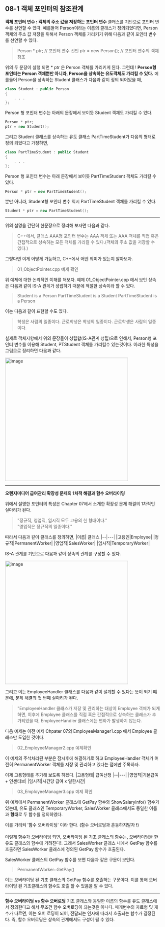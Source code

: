 08-1 객체 포인터의 참조관계
---

**객체 포인터 변수 : 객체의 주소 값을 저장하는 포인터 변수**
클래스를 기반으로 포인터 변수를 선언할 수 있따. 예를들어 Person이라는 이름의 클래스가 정의되었다면, Person 객체의 주소 값 저장을 위해서 Person 객체를 가리키기 위해 다음과 같이 포인터 변수를 선언할 수 있다.
> Person * ptr; // 포인터 변수 선언
> ptr = new Person(); // 포인터 변수의 객체 참조

위의 두 문장이 실행 되면 * ptr 은 Person 객체를 가리키게 된다. 그런데 !
**Person형 포인터는 Person 객체뿐만 아니라, Person을 상속하는 유도객체도 가리킬 수 있다.** 예를들어 Person을 상속하는 Student 클래스가 다음과 같이 정의 되어있을 때,

``` C++
class Student : public Person
{
    . . .
};
```

Person 형 포인터 변수는 아래의 문장에서 보이듯 Student 객체도 가리킬 수 있다.

``` C++
Person * ptr;
ptr = new Student();
```

그리고 Student 클래스를 상속하는 유도 클래스 PartTimeStudent가 다음의 형태로 정의 되었다고 가정하면,

``` C++
class PartTimeStudent : public Student
{
    . . . 
};
```

Person 형 포인터 변수는 아래 문장에서 보이듯 PartTimeStudent 객체도 가리킬 수 있다.

``` C++
Person * ptr = new PartTimeStudent();
```

뿐만 아니라, Student형 포인터 변수 역시 PartTimeStudent 객체를 가리킬 수 있다.

``` C++
Student * ptr = new PartTimeStudent();
```

---
위의 설명을 간단히 한문장으로 정리해 보자면 다음과 같다.

> C++에서, 클래스 AAA형 포인터 변수는 AAA 객체 또는 AAA 객체를 직접 혹은 간접적으로 상속하는 모든 객체를 가리킬 수 있다.(객체의 주소 값을 저장할 수 있다.)

그렇다면 이게 어떻게 가능하고, C++에서 어떤 의미가 있는지 알아보자.
> 01_ObjectPointer.cpp 예제 확인

위 예제에 대한 논리적인 이해를 해보자.
예제 01_ObjectPointer.cpp 에서 보인 상속은 다음과 같이 IS-A 관계가 성립하기 때문에 적절한 상속이라 할 수 있다.
> Student is a Person
> PartTimeStudent is a Student
> PartTimeStudent is a Person

이는 다음과 같이 표현할 수도 있다.
> 학생은 사람의 일종이다.
> 근로학생은 학생의 일종이다.
> 근로학생은 사람의 일종이다.

실제로 객체지향에서 위의 문장들이 성립합(IS-A관계 성립)으로 인해서, Person형 포인터 변수를 이용해 Student, PTStudent 객체를 가리킬수 있는것이다. 이러한 특성을 그림으로 정리하면 다음과 같다.

<img width="400" alt="image" src="https://user-images.githubusercontent.com/52594760/103537232-69821500-4ed7-11eb-9243-37f81fd49916.jpg">

---
**오렌지미디어 급여관리 확장성 문제의 1차적 해결과 함수 오버라이딩**

위에서 설명한 포인터의 특성은 Chapter 07에서 소개한 확장성 문제 해결의 1차적인 실마리가 된다.
> "정규직, 영업직, 임시직 모두 고용의 한 형태이다."   
> "영업직은 정규직의 일종이다."

따라서 다음과 같이 클래스를 정의하면,
|이름| 클래스
|--|---|
|고용인|Employee|
|정규직|PermanentWorker|
|영업직|SalesWorker|
|임시직|TemporaryWorker|

IS-A 관계를 기반으로 다음과 같이 상속의 관계를 구성할 수 있다.

<img width="400" alt="image" src="https://user-images.githubusercontent.com/52594760/103541029-12cc0980-4ede-11eb-9366-6be67a936f26.png">

그리고 이는 EmployeeHandler 클래스를 다음과 같이 설계할 수 있다는 뜻이 되기 떄문에, 문제 해결의 첫 번째 실마리가 된다.

> "EmployeeHandler 클래스가 저장 및 관리하는 대상이 Employee 객체가 되게 하면, 이후에 Employee 클래스를 직접 혹은 간접적으로 상속하는 클래스가 추가되었을 때, EmployeeHandler 클래스에는 변화가 발생하지 않는다.

다음 예제는 이전 예제 Chpater 07의 EmployeeManager1.cpp 에서 Employee 클래스만 도입한 것이다.

> 02_EmployeeManager2.cpp 예제확인

이 예제의 주석처리된 부분은 잠시후에 해결하기로 하고 EmployeeHandler 객체가 여전히 PermanentWorker 객체를 저장 및 관리하고 있다는 점에만 주목하자.

이제 고용형태를 추가해 보도록 하겠다.
|고용형태| 급여산정
|--|---|
|영업직|기본급여 + 인센티브|
|임시직|시간당 급여 x 일한시간|

> 03_EmployeeManager3.cpp 예제 확인

위 예제에서 PermanentWorker 클래스에 GetPay 함수와 ShowSalaryInfo() 함수가 있는데, 유도 클래스인 TemporaryWorker, SalesWorker 클래스에서도 동일한 이름과 **형태**로 두 함수를 정의하였다.

이를 가리켜 '함수 오버라이딩' 이라 한다. (함수 오버로딩과 혼동하지말자 ❗️)

이렇게 함수가 오버라이딩 되면, 오버라이딩 된 기초 클래스의 함수는, 오버라이딩을 한 유도 클래스의 함수에 가려진다!. 그래서 SalesWorker 클래스 내에서 GetPay 함수를 호출하면 SalesWorker 클래스에 정의된 GetPay 함수가 호출된다.

SalesWorker 클래스의 GetPay 함수를 보면 다음과 같은 구문이 보인다.
> PermanentWorker::GetPay()

이는 오버라이딩 된 기초 클래스의 GetPay 함수를 호출하는 구문이다. 이를 통해 오버라이딩 된 기초클래스의 함수도 호출 할 수 있음을 알 수 있다.

---
**함수 오버라이딩 vs 함수 오버로딩**
기초 클래스와 동일한 이름의 함수를 유도 클래스에서 정의한다고 해서 무조건 함수 오버로딩이 되는것은 아니다. 매개변수의 자료형 및 개수가 다르면, 이는 오버 로딩이 되어, 전달되는 인자에 따라서 호출되는 함수가 결정된다. 즉, 함수 오버로딩은 상속의 관계에서도 구성이 될 수 있다.

